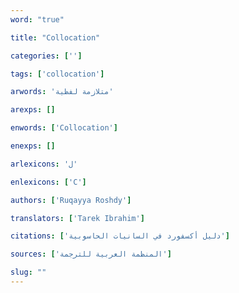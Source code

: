 ```yaml
---
word: "true"

title: "Collocation"

categories: ['']

tags: ['collocation']

arwords: 'متلازمة لفظية'

arexps: []

enwords: ['Collocation']

enexps: []

arlexicons: 'ل'

enlexicons: ['C']

authors: ['Ruqayya Roshdy']

translators: ['Tarek Ibrahim']

citations: ['دليل أكسفورد في السانيات الحاسوبية']

sources: ['المنظمة العربية للترجمة']

slug: ""
---
```

